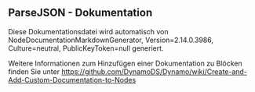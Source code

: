 ## ParseJSON - Dokumentation
Diese Dokumentationsdatei wird automatisch von NodeDocumentationMarkdownGenerator, Version=2.14.0.3986, Culture=neutral, PublicKeyToken=null generiert.

Weitere Informationen zum Hinzufügen einer Dokumentation zu Blöcken finden Sie unter https://github.com/DynamoDS/Dynamo/wiki/Create-and-Add-Custom-Documentation-to-Nodes

